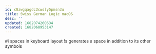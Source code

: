 ```yaml
---
id: c8zwgqagdc3cwsly5pmsn3u
title: Swiss German Logic macOS
desc: ''
updated: 1682074260634
created: 1682068953147
---
```


#i spaces in keyboard layout
!s generates a space in addition to its other symbols
